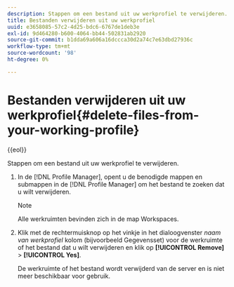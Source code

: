 ```yaml
---
description: Stappen om een bestand uit uw werkprofiel te verwijderen.
title: Bestanden verwijderen uit uw werkprofiel
uuid: e3658085-57c2-4d25-bdc6-6767de1deb3e
exl-id: 9d464280-b600-4064-bb44-502831ab2920
source-git-commit: b1dda69a606a16dccca30d2a74c7e63dbd27936c
workflow-type: tm+mt
source-wordcount: '98'
ht-degree: 0%

---
```


# Bestanden verwijderen uit uw werkprofiel{#delete-files-from-your-working-profile}

{{eol}}

Stappen om een bestand uit uw werkprofiel te verwijderen.

1. In de [!DNL Profile Manager], opent u de benodigde mappen en submappen in de [!DNL Profile Manager] om het bestand te zoeken dat u wilt verwijderen.

   >[!NOTE]
   >
   >Alle werkruimten bevinden zich in de map Workspaces.

1. Klik met de rechtermuisknop op het vinkje in het dialoogvenster *naam van werkprofiel* kolom (bijvoorbeeld Gegevensset) voor de werkruimte of het bestand dat u wilt verwijderen en klik op **[!UICONTROL Remove]** > **[!UICONTROL Yes]**.

   De werkruimte of het bestand wordt verwijderd van de server en is niet meer beschikbaar voor gebruik.
